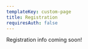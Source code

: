 ```yaml
---
templateKey: custom-page
title: Registration
requiresAuth: false
---
```

Registration info coming soon!